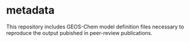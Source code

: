 # metadata
This repository includes GEOS-Chem model definition files necessary to reproduce the output pubished in peer-review publications.
